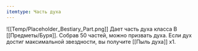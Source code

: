 ```yaml
---
itemtype: Часть духа
---
```

![[Temp/Placeholder_Bestiary_Part.png]]
Дает часть духа класса B [[Предметы/Буря]]. Собрав 50 частей, можно призвать духа. Если дух достиг максимальной звездности, вы получите [[Пыль духа]] х1.
